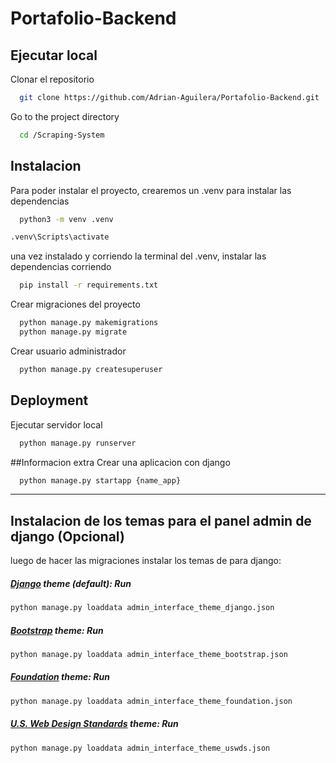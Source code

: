 # Portafolio-Backend

## Ejecutar local
 
Clonar el repositorio 
```bash
  git clone https://github.com/Adrian-Aguilera/Portafolio-Backend.git
```
Go to the project directory 

```bash
  cd /Scraping-System
```


## Instalacion

Para poder instalar el proyecto, crearemos un .venv para instalar las dependencias

```bash
  python3 -m venv .venv
```
```bash
.venv\Scripts\activate
```
una vez instalado y corriendo la terminal del .venv, instalar las dependencias corriendo

```bash
  pip install -r requirements.txt
```

Crear migraciones del proyecto
```bash
  python manage.py makemigrations
  python manage.py migrate
```

Crear usuario administrador
```bash
  python manage.py createsuperuser
```

## Deployment

Ejecutar servidor local

```bash
  python manage.py runserver
```

##Informacion extra
Crear una aplicacion con django

```bash
  python manage.py startapp {name_app}
```

<hr>


## Instalacion de los temas para el panel admin de django (Opcional)
luego de hacer las migraciones instalar los temas de para django:

##### [Django](https://www.djangoproject.com/) theme (default): Run 

```bash
python manage.py loaddata admin_interface_theme_django.json
```
##### [Bootstrap](http://getbootstrap.com/) theme: Run 
```bash
python manage.py loaddata admin_interface_theme_bootstrap.json
```

##### [Foundation](http://foundation.zurb.com/) theme: Run 
```bash
python manage.py loaddata admin_interface_theme_foundation.json
```

##### [U.S. Web Design Standards](https://standards.usa.gov/) theme: Run 
```bash
python manage.py loaddata admin_interface_theme_uswds.json
```
